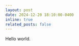 ```yaml
---
layout: post
date: 2024-12-20 18:10:00-0400
inline: true
related_posts: false
---
```


Hello world.

